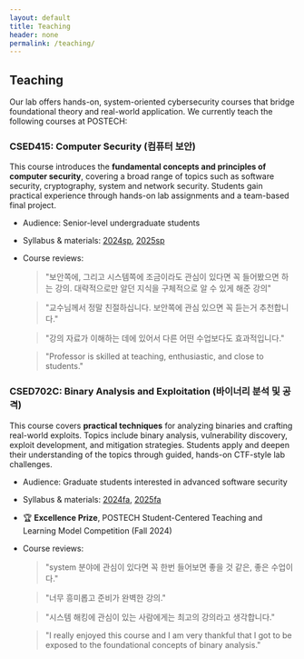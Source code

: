 ```yaml
---
layout: default
title: Teaching
header: none
permalink: /teaching/
---
```


## **Teaching**

Our lab offers hands-on, system-oriented cybersecurity courses that bridge
foundational theory and real-world application. We currently teach the
following courses at POSTECH:


### CSED415: Computer Security (컴퓨터 보안)

This course introduces the **fundamental concepts and principles of computer
security**, covering a broad range of topics such as software security,
cryptography, system and network security. Students gain practical experience
through hands-on lab assignments and a team-based final project.

* Audience: Senior-level undergraduate students
* Syllabus & materials: [2024sp](/teaching/csed415/2024sp), [2025sp](/teaching/csed415/2025sp)
* Course reviews:
  > "보안쪽에, 그리고 시스템쪽에 조금이라도 관심이 있다면 꼭 들어봤으면 하는
     강의. 대략적으로만 알던 지식을 구체적으로 알 수 있게 해준 강의"

  > "교수님께서 정말 친절하십니다. 보안쪽에 관심 있으면 꼭 듣는거 추천합니다."

  > "강의 자료가 이해하는 데에 있어서 다른 어떤 수업보다도 효과적입니다."

  > "Professor is skilled at teaching, enthusiastic, and close to students."


### CSED702C: Binary Analysis and Exploitation (바이너리 분석 및 공격)

This course covers **practical techniques** for analyzing binaries and crafting
real-world exploits. Topics include binary analysis, vulnerability discovery,
exploit development, and mitigation strategies. Students apply and deepen their
understanding of the topics through guided, hands-on CTF-style lab challenges.

* Audience: Graduate students interested in advanced software security
* Syllabus & materials: [2024fa](/teaching/csed702c/2024fa), [2025fa](/teaching/csed702c/2025fa)
* 🏆 **Excellence Prize**, POSTECH Student-Centered Teaching and Learning Model Competition (Fall 2024)
* Course reviews:
  > "system 분야에 관심이 있다면 꼭 한번 들어보면 좋을 것 같은, 좋은 수업이다."

  > "너무 흥미롭고 준비가 완벽한 강의."

  > "시스템 해킹에 관심이 있는 사람에게는 최고의 강의라고 생각합니다."

  > "I really enjoyed this course and I am very thankful that I got to be
     exposed to the foundational concepts of binary analysis."

